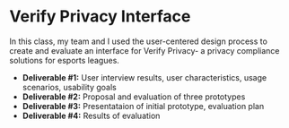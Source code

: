 # Verify Privacy Interface

In this class, my team and I used the user-centered design process to create and evaluate an interface for Verify Privacy- a privacy compliance solutions for esports leagues. 

+ **Deliverable #1:** User interview results, user characteristics, usage scenarios, usability goals 
+ **Deliverable #2:** Proposal and evaluation of three prototypes 
+ **Deliverable #3:** Presentataion of initial prototype, evaluation plan 
+ **Deliverable #4:** Results of evaluation
